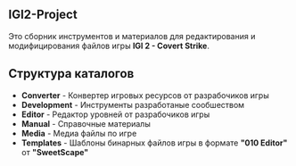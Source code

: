 IGI2-Project
------------
Это сборник инструментов и материалов для редактирования и модифицирования файлов игры **IGI 2 - Covert Strike**.


Структура каталогов
-------------------

- **Converter** - Конвертер игровых ресурсов от разрабочиков игры
- **Development** - Инструменты разработаные сообшеством
- **Editor** - Редактор уровней от разрабочиков игры
- **Manual** - Справочные материалы
- **Media** - Медиа файлы по игре
- **Templates** - Шаблоны бинарных файлов игры в формате **"010 Editor"** от **"SweetScape"**
